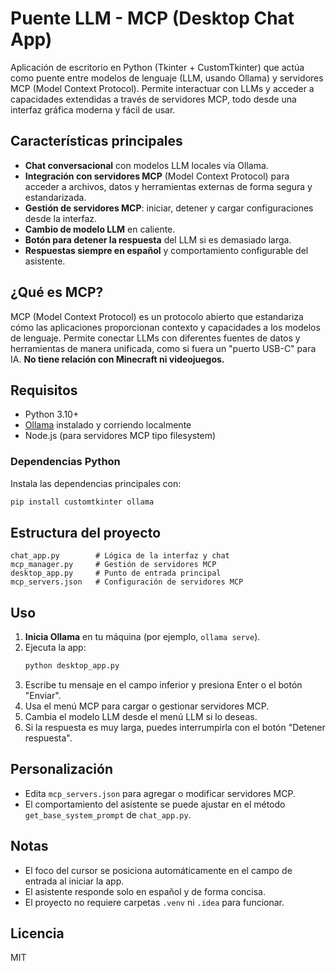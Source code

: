 # Puente LLM - MCP (Desktop Chat App)

Aplicación de escritorio en Python (Tkinter + CustomTkinter) que actúa como puente entre modelos de lenguaje (LLM, usando Ollama) y servidores MCP (Model Context Protocol). Permite interactuar con LLMs y acceder a capacidades extendidas a través de servidores MCP, todo desde una interfaz gráfica moderna y fácil de usar.

## Características principales
- **Chat conversacional** con modelos LLM locales vía Ollama.
- **Integración con servidores MCP** (Model Context Protocol) para acceder a archivos, datos y herramientas externas de forma segura y estandarizada.
- **Gestión de servidores MCP**: iniciar, detener y cargar configuraciones desde la interfaz.
- **Cambio de modelo LLM** en caliente.
- **Botón para detener la respuesta** del LLM si es demasiado larga.
- **Respuestas siempre en español** y comportamiento configurable del asistente.

## ¿Qué es MCP?
MCP (Model Context Protocol) es un protocolo abierto que estandariza cómo las aplicaciones proporcionan contexto y capacidades a los modelos de lenguaje. Permite conectar LLMs con diferentes fuentes de datos y herramientas de manera unificada, como si fuera un "puerto USB-C" para IA. **No tiene relación con Minecraft ni videojuegos.**

## Requisitos
- Python 3.10+
- [Ollama](https://ollama.com/) instalado y corriendo localmente
- Node.js (para servidores MCP tipo filesystem)

### Dependencias Python
Instala las dependencias principales con:
```bash
pip install customtkinter ollama
```

## Estructura del proyecto
```
chat_app.py        # Lógica de la interfaz y chat
mcp_manager.py     # Gestión de servidores MCP
desktop_app.py     # Punto de entrada principal
mcp_servers.json   # Configuración de servidores MCP
```

## Uso
1. **Inicia Ollama** en tu máquina (por ejemplo, `ollama serve`).
2. Ejecuta la app:
   ```bash
   python desktop_app.py
   ```
3. Escribe tu mensaje en el campo inferior y presiona Enter o el botón "Enviar".
4. Usa el menú MCP para cargar o gestionar servidores MCP.
5. Cambia el modelo LLM desde el menú LLM si lo deseas.
6. Si la respuesta es muy larga, puedes interrumpirla con el botón "Detener respuesta".

## Personalización
- Edita `mcp_servers.json` para agregar o modificar servidores MCP.
- El comportamiento del asistente se puede ajustar en el método `get_base_system_prompt` de `chat_app.py`.

## Notas
- El foco del cursor se posiciona automáticamente en el campo de entrada al iniciar la app.
- El asistente responde solo en español y de forma concisa.
- El proyecto no requiere carpetas `.venv` ni `.idea` para funcionar.

## Licencia
MIT
